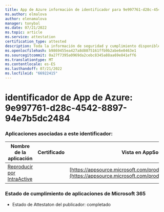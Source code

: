 ```yaml
---
title: App de Azure información de identificador para 9e997761-d28c-4542-8897-94e7b5dc2484
ms.author: elmalova
author: elenamalova
manager: tonybal
ms.date: 07/21/2022
ms.topic: article
ms.service: attestation
certification_type: attested
description: Toda la información de seguridad y cumplimiento disponible para 9e997761-d28c-4542-8897-94e7b5dc2484.
ms.openlocfilehash: b9869455ea427a8d8075161ffb9b2abe6e0463e1
ms.sourcegitcommit: 0a27f7395a0969da2cebc8345a88aa69e841eff6
ms.translationtype: MT
ms.contentlocale: es-ES
ms.lasthandoff: 07/21/2022
ms.locfileid: "66922415"
---
```

# <a name="azure-app-id-9e997761-d28c-4542-8897-94e7b5dc2484"></a>identificador de App de Azure: 9e997761-d28c-4542-8897-94e7b5dc2484


### <a name="apps-associated-with-this-id"></a>Aplicaciones asociadas a este identificador:
| **Nombre de la aplicación** | **Certificado** | **Vista en AppSource** |
|--------------|---------------|-----------------------|
| [Reproducir por IntraActive](../forward/WA200004169.md) |  | [https://appsource.microsoft.com/product/office/WA200004169](https://appsource.microsoft.com/product/office/WA200004169) |

### <a name="microsoft-365-app-compliance-status"></a>Estado de cumplimiento de aplicaciones de Microsoft 365
- Estado de Attestaton del publicador: completado
